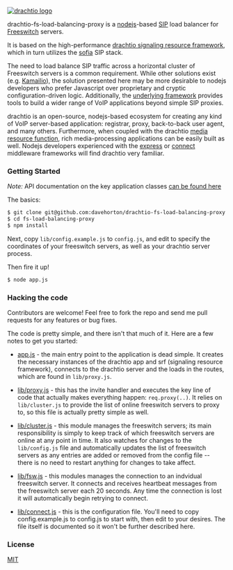 [![drachtio logo](http://davehorton.github.io/drachtio-fs-load-balancing-proxy/img/definition-only-cropped.png)](http://davehorton.github.io/drachtio-fs-load-balancing-proxy)

 drachtio-fs-load-balancing-proxy is a [nodejs](https://nodejs.org)-based [SIP](http://www.ietf.org/rfc/rfc3261.txt) load balancer for [Freeswitch](https://freeswitch.org/) servers.

It is based on the high-performance [drachtio signaling resource framework](http://davehorton.github.io/drachtio-srf/), which in turn utilizes the [sofia](https://github.com/davehorton/sofia-sip") SIP stack.

The need to load balance SIP traffic across a horizontal cluster of Freeswitch servers is a common requirement.  While other solutions exist (e.g. [Kamailio](http://www.kamailio.org/)), the solution presented here may be more desirable to nodejs developers who prefer Javascript over proprietary and cryptic configuration-driven logic.  Additionally, the [underlying framework](http://davehorton.github.io/drachtio-srf/) provides tools to build a wider range of VoIP applications beyond simple SIP proxies.

drachtio is an open-source, nodejs-based ecosystem for creating any kind of VoIP server-based application: registrar, proxy, back-to-back user agent, and many others. Furthermore, when coupled with the drachtio [media resource function](http://davehorton.github.io/drachtio-fsmrf/), rich media-processing applications can be easily built as well.  Nodejs developers experienced with the [express](http://expressjs.com/) or [connect](https://github.com/senchalabs/connect) middleware frameworks will find drachtio very familiar.

### Getting Started

*Note:* API documentation on the key application classes [can be found here](http://davehorton.github.io/drachtio-fs-load-balancing-proxy/api/index.html)

The basics:

```bash
$ git clone git@github.com:davehorton/drachtio-fs-load-balancing-proxy.git
$ cd fs-load-balancing-proxy
$ npm install
```

Next, copy <code>lib/config.example.js</code> to <code>config.js</code>, and edit to specify the coordinates of your freeswitch servers, as well as your drachtio server process.

Then fire it up!

```bash
$ node app.js
```

### Hacking the code
Contributors are welcome!  Feel free to fork the repo and send me pull requests for any features or bug fixes.

The code is pretty simple, and there isn't that much of it.  Here are a few notes to get you started:

* [app.js](https://github.com/davehorton/drachtio-fs-load-balancing-proxy/blob/master/app.js) - the main entry point to the application is dead simple.  It creates the necessary instances of the drachtio app and srf (signaling resource framework), connects to the drachtio server and the loads in the routes, which are found in <code>lib/proxy.js</code>.

* [lib/proxy.js](https://github.com/davehorton/drachtio-fs-load-balancing-proxy/blob/master/lib/proxy.js) - this has the invite handler and executes the key line of code that actually makes everything happen: <code>req.proxy(..)</code>.  It relies on <code>lib/cluster.js</code> to provide the list of online freeswitch servers to proxy to, so this file is actually pretty simple as well.

* [lib/cluster.js](https://github.com/davehorton/drachtio-fs-load-balancing-proxy/blob/master/lib/cluster.js) - this module manages the freeswitch servers; its main responsibility is simply to keep track of which freeswitch servers are online at any point in time.  It also watches for changes to the <code>lib/config.js</code> file and automatically updates the list of freeswitch servers as any entries are added or removed from the config file -- there is no need to restart anything for changes to take affect.

* [lib/fsw.js](https://github.com/davehorton/drachtio-fs-load-balancing-proxy/blob/master/lib/fsw.js) - this modules manages the connection to an indvidual freeswitch server.  It connects and receives heartbeat messages from the freeswitch server each 20 seconds.  Any time the connection is lost it will automatically begin retrying to connect.

* [lib/connect.js](https://github.com/davehorton/drachtio-fs-load-balancing-proxy/blob/master/lib/config.example.js) - this is the configuration file.  You'll need to copy config.example.js to config.js to start with, then edit to your desires.  The file itself is documented so it won't be further described here.


### License
[MIT](https://github.com/davehorton/drachtio-fs-load-balancing-proxy/blob/master/LICENSE)
